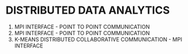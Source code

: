 # DISTRIBUTED DATA ANALYTICS


1. MPI INTERFACE - POINT TO POINT COMMUNICATION
2. MPI INTERFACE - POINT TO POINT COMMUNICATION
3. K-MEANS DISTRIBUTED COLLABORATIVE COMMUNICATION - MPI INTERFACE

